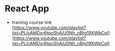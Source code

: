 # React App

-   training course link  
    [https://www.youtube.com/playlist?list=PLIcAMDxr6tpoShAiU0Nh_nBtg19XWbCql](https://www.youtube.com/playlist?list=PLIcAMDxr6tpoShAiU0Nh_nBtg19XWbCql)
